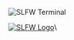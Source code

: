 ![SLFW Terminal](https://github.com/user-attachments/assets/d0477823-f05d-4951-b9ee-17147b802856)

[![SLFW Logo](https://github.com/user-attachments/assets/aacc9467-d5d4-419c-a942-ec06f40b41a1)](https://slfw.vercel.app/)\
